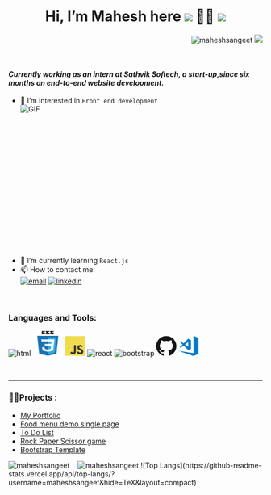  <h1 align="center">
   Hi, I’m Mahesh here <img src="https://media.giphy.com/media/hvRJCLFzcasrR4ia7z/giphy.gif" width="25px" /> 👨‍🎓
    <img src="https://media.giphy.com/media/WUlplcMpOCEmTGBtBW/giphy.gif" width="50px" margin-bottom="10px">
 </h1> 
 
 <p align="right"> 
   <img src="https://komarev.com/ghpvc/?username=maheshsangeet&label=Profile%20views&color=129e00&style=plastic" alt="maheshsangeet" /> 
   <img src="https://visitor-badge.glitch.me/badge?page_id=maheshsangeet.maheshsangeet" />
 </p>
 <br>
 
 #### *Currently working as an intern at Sathvik Softech, a start-up,since six months on end-to-end website development.*
 
- 👀 I’m interested in `Front end development` <img align="right" alt="GIF" src="https://github.com/abhisheknaiidu/abhisheknaiidu/blob/master/code.gif?raw=true"  width="500"              height="300" />
- 🌱 I’m currently learning `React.js` 
- 📫 How to contact me: <br>
     <a href="mailto:maheshsangeet0@gmail.com" ><img src="https://img.icons8.com/color/96/000000/gmail.png" width="30px" alt="email"/></a>
     <a href="https://www.linkedin.com/in/mahesh-sangeet/" ><img src="https://img.icons8.com/color/96/000000/linkedin.png" width="30px" alt="linkedin"/></a>
     
     
<!--       <a href="https://www.linkedin.com/in/mahesh-sangeet/" target="_blank"><img src="https://img.icons8.com/color/96/000000/linkedin.png" width="30px" alt="linkedin"/></a>
       <a href="https://www.linkedin.com/in/mahesh-sangeet/" target="_blank"><img src="https://img.icons8.com/color/96/000000/linkedin.png" width="30px" alt="linkedin"/></a> -->
 &nbsp;
 &nbsp;
 &nbsp;
 &nbsp;
 &nbsp;
### Languages and Tools:

<p align="left"> 
 <img src="https://www.vectorlogo.zone/logos/w3_html5/w3_html5-icon.svg" alt="html" width="40" height="40"/>
 <img src="https://raw.githubusercontent.com/devicons/devicon/master/icons/css3/css3-original-wordmark.svg" alt="css3" width="60" height="50"/>
 <img src="https://raw.githubusercontent.com/devicons/devicon/master/icons/javascript/javascript-original.svg" alt="javascript" width="40" height="40"/>
 <img src="https://www.vectorlogo.zone/logos/reactjs/reactjs-icon.svg" alt="react" width="40" height="40"/>
 <img src="https://www.vectorlogo.zone/logos/getbootstrap/getbootstrap-icon.svg" alt="bootstrap" width="40" height="40"/>
 <img src="https://raw.githubusercontent.com/github/explore/78df643247d429f6cc873026c0622819ad797942/topics/github/github.png" alt="GitHub" width="40" height="40"/>
 <img src="https://raw.githubusercontent.com/github/explore/80688e429a7d4ef2fca1e82350fe8e3517d3494d/topics/visual-studio-code/visual-studio-code.png"  alt="Visual Studio Code"   width="40" height="40"/>
</p> 
&nbsp;

---
### 👨‍💻Projects :

- [My Portfolio](https://in0d3.csb.app/ "Portfolio")   
- [Food menu demo single page]( https://maheshsangeet.github.io/responsive-single-page// "Food menu") 
- [To Do List]( https://maheshsangeet.github.io/To_Do_List// "To Do List") 
- [Rock Paper Scissor game]( https://maheshsangeet.github.io/Rock_Paper_Scissor_game// "Rock Paper Scissor game") 
- [Bootstrap Template](https://maheshsangeet.github.io/Bootstrap-Templete/ "Bootstrap template")


<p align="left"> 
 <img src="https://github-readme-stats.vercel.app/api?username=maheshsangeet&show_icons=true&theme=gotham" alt="maheshsangeet" />
 &nbsp;&nbsp;
 <img src="https://github-readme-stats.vercel.app/api/top-langs/?username=maheshsangeet&theme=gotham" alt="maheshsangeet" />
 ![Top Langs](https://github-readme-stats.vercel.app/api/top-langs/?username=maheshsangeet&hide=TeX&layout=compact)

</p>

<!--START_SECTION:waka-->
<!--END_SECTION:waka-->

 
 
 
<!-- ![GitHub stats](https://github-readme-stats.vercel.app/api?username=maheshsangeet&show_icons=true&theme=tokyonight)  
![Top Langs](https://github-readme-stats.vercel.app/api/top-langs/?username=maheshsangeet&theme=tokyonight)
 
![LCO Mascot](https://learncodeonline.in/mascot.png "LCO") -->
